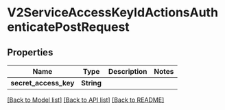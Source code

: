 # V2ServiceAccessKeyIdActionsAuthenticatePostRequest

## Properties

Name | Type | Description | Notes
------------ | ------------- | ------------- | -------------
**secret_access_key** | **String** |  | 

[[Back to Model list]](../README.md#documentation-for-models) [[Back to API list]](../README.md#documentation-for-api-endpoints) [[Back to README]](../README.md)


